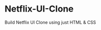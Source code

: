 # Netflix-UI-Clone
 Build Netflix UI Clone using just HTML &amp; CSS
><a href="https://danu-siddiqui.github.io/Netflix-UI-Clone/"></a>
